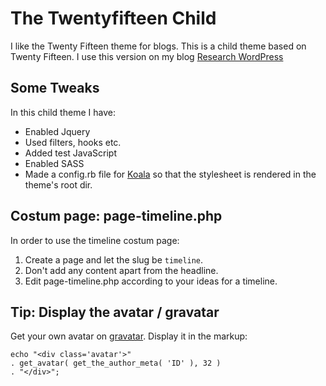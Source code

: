 # The Twentyfifteen Child

I like the Twenty Fifteen theme for blogs. This is a child theme based on Twenty Fifteen. I use this version on my blog [Research WordPress](http://research-wordpress.dk)

## Some Tweaks

In this child theme I have:

* Enabled Jquery
* Used filters, hooks etc.
* Added test JavaScript
* Enabled SASS
* Made a config.rb file for [Koala](http://koala-app.com/) so that the stylesheet is rendered in the theme's root dir.


## Costum page: page-timeline.php

In order to use the timeline costum page:

1. Create a page and let the slug be `timeline`.
2. Don't add any content apart from the headline.
3. Edit page-timeline.php according to your ideas for a timeline.


## Tip: Display the avatar / gravatar

Get your own avatar on [gravatar](https://en.gravatar.com/). Display it in the markup:

~~~~ 
echo "<div class='avatar'>" 
. get_avatar( get_the_author_meta( 'ID' ), 32 ) 
. "</div>";
~~~~


